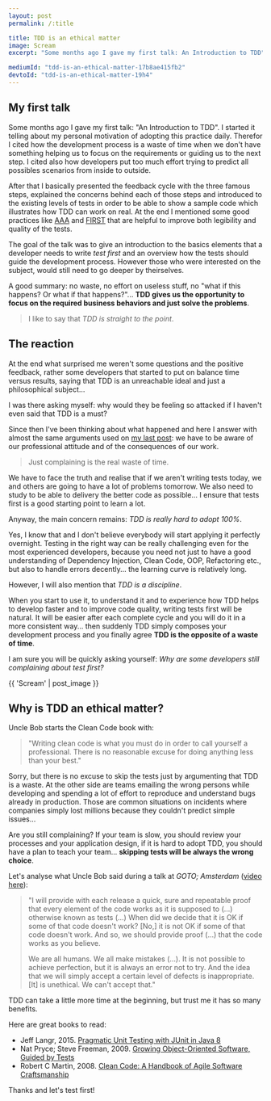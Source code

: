 ```yaml
---
layout: post
permalink: /:title

title: TDD is an ethical matter
image: Scream
excerpt: "Some months ago I gave my first talk: An Introduction to TDD"

mediumId: "tdd-is-an-ethical-matter-17b8ae415fb2"
devtoId: "tdd-is-an-ethical-matter-19h4"
---
```


## My first talk

Some months ago I gave my first talk: "An Introduction to TDD". I started it
telling about my personal motivation of adopting this practice daily. Therefor I
cited how the development process is a waste of time when we don't have
something helping us to focus on the requirements or guiding us to the next
step. I cited also how developers put too much effort trying to predict all
possibles scenarios from inside to outside.

After that I basically presented the feedback cycle with the three famous steps,
explained the concerns behind each of those steps and introduced to the existing
levels of tests in order to be able to show a sample code which illustrates how
TDD can work on real. At the end I mentioned some good practices like
[AAA](http://wiki.c2.com/?ArrangeActAssert) and
[FIRST](https://pragprog.com/magazines/2012-01/unit-tests-are-first) that are
helpful to improve both legibility and quality of the tests.

The goal of the talk was to give an introduction to the basics elements that a
developer needs to write _test first_ and an overview how the tests should guide
the development process. However those who were interested on the subject, would
still need to go deeper by theirselves.

A good summary: no waste, no effort on useless stuff, no "what if this happens?
Or what if that happens?"... **TDD gives us the opportunity to focus on the
required business behaviors and just solve the problems**.

> I like to say that _TDD is straight to the point_.

## The reaction

At the end what surprised me weren't some questions and the positive feedback,
rather some developers that started to put on balance time versus results,
saying that TDD is an unreachable ideal and just a philosophical subject...

I was there asking myself: why would they be feeling so attacked if I haven't
even said that TDD is a must?

Since then I've been thinking about what happened and here I answer with almost
the same arguments used on [my last
post](/what-should-a-developer-really-catch): we have to be aware of our
professional attitude and of the consequences of our work.

>  Just complaining is the real waste of time.

We have to face the truth and realise that if we aren't writing tests today, we
and others are going to have a lot of problems tomorrow. We also need to study
to be able to delivery the better code as possible... I ensure that tests first
is a good starting point to learn a lot.

Anyway, the main concern remains: _TDD is really hard to adopt 100%_.

Yes, I know that and I don't believe everybody will start applying it perfectly
overnight. Testing in the right way can be really challenging even for the most
experienced developers, because you need not just to have a good understanding
of Dependency Injection, Clean Code, OOP, Refactoring etc., but also to handle
errors decently... the learning curve is relatively long.

However, I will also mention that _TDD is a discipline_.

When you start to use it, to understand it and to experience how TDD helps to
develop faster and to improve code quality, writing tests first will be natural.
It will be easier after each complete cycle and you will do it in a more
consistent way... then suddenly TDD simply composes your development process and
you finally agree **TDD is the opposite of a waste of time**.

I am sure you will be quickly asking yourself: _Why are some developers still
complaining about test first?_

{{ 'Scream' | post_image }}

## Why is TDD an ethical matter?

Uncle Bob starts the Clean Code book with:

> "Writing clean code is what you must do in order to call yourself a
> professional. There is no reasonable excuse for doing anything less than your
> best."

Sorry, but there is no excuse to skip the tests just by argumenting that TDD is
a waste. At the other side are teams emailing the wrong persons while developing
and spending a lot of effort to reproduce and understand bugs already in
production. Those are common situations on incidents where companies simply lost
millions because they couldn't predict simple issues...

Are you still complaining? If your team is slow, you should review your
processes and your application design, if it is hard to adopt TDD, you should
have a plan to teach your team... **skipping tests will be always the wrong
choice**.

Let's analyse what Uncle Bob said during a talk at _GOTO; Amsterdam_ ([video
here](https://www.youtube.com/watch?v=Tng6Fox8EfI&t=2500)):

> "I will provide with each release a quick, sure and repeatable proof that
> every element of the code works as it is supposed to (...) otherwise known as
> tests (...) When did we decide that it is OK if some of that code doesn't
> work? [No,] it is not OK if some of that code doesn't work. And so, we should
> provide proof (...) that the code works as you believe.
>
> We are all humans. We all make mistakes (...). It is not possible to achieve
> perfection, but it is always an error not to try. And the idea that we will
> simply accept a certain level of defects is inappropriate. [It] is unethical.
> We can't accept that."

TDD can take a little more time at the beginning, but trust me it has so many
benefits.

Here are great books to read:

* Jeff Langr, 2015. [Pragmatic Unit Testing with JUnit in Java
  8](https://www.amazon.com/Pragmatic-Unit-Testing-Java-JUnit-ebook/dp/B00VXT0ZA2)
* Nat Pryce; Steve Freeman, 2009. [Growing Object-Oriented Software, Guided by
  Tests](https://www.amazon.com/Growing-Object-Oriented-Software-Guided-Tests/dp/0321503627)
* Robert C Martin, 2008. [Clean Code: A Handbook of Agile Software
  Craftsmanship](https://www.amazon.com/Clean-Code-Handbook-Software-Craftsmanship/dp/0132350882)

Thanks and let's test first!
